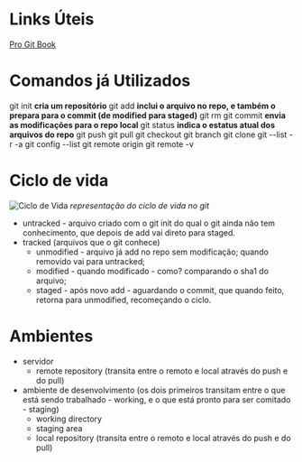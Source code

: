 # Links Úteis

[Pro Git Book](https://git-scm.com/book/pt-br/v2/Come%C3%A7ando-Sobre-Controle-de-Vers%C3%A3o)

# Comandos já Utilizados

git init **cria um repositório**
git add **inclui o arquivo no repo, e também o prepara para o commit (de modified para staged)**
git rm 
git commit **envia as modificações para o repo local**
git status **indica o estatus atual dos arquivos do repo**
git push
git pull
git checkout
git branch
git clone
git --list
-r
-a
git config --list
git remote origin
git remote -v



# Ciclo de vida

![Ciclo de Vida](/images/ciclo-de-vida.jpg)
*representação do ciclo de vida no git*

* untracked - arquivo criado com o git init do qual o git ainda não tem conhecimento, que depois de add vai direto para staged.
* tracked (arquivos que o git conhece)
    * unmodified - arquivo já add no repo sem modificação; quando removido vai para untracked;
    * modified - quando modificado - como? comparando o sha1 do arquivo;
    * staged - após novo add - aguardando o commit, que quando feito, retorna para unmodified, recomeçando o ciclo.

# Ambientes

 - servidor
    - remote repository (transita entre o remoto e local através do push e do pull)
 - ambiente de desenvolvimento (os dois primeiros transitam entre o que está sendo trabalhado - working, e o que está pronto para ser comitado - staging)
    - working directory
    - staging area
    - local repository (transita entre o remoto e local através do push e do pull)

